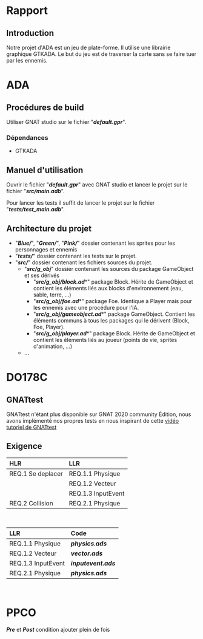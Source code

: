 
# Rapport

## Introduction

Notre projet d'ADA est un jeu de plate-forme. Il utilise une librairie graphique GTKADA. Le but du jeu est de traverser la carte sans se faire tuer par les ennemis.

# ADA

## Procédures de build

Utiliser GNAT studio sur le fichier "***default.gpr***".

### Dépendances

- GTKADA

## Manuel d'utilisation

Ouvrir le fichier "***default.gpr***" avec GNAT studio et lancer le projet sur le fichier "***src/main.adb***".

Pour lancer les tests il suffit de lancer le projet sur le fichier "***tests/test_main.adb***".

## Architecture du projet

- "***Blue/***", "***Green/***", "***Pink/***" dossier contenant les sprites pour les personnages et ennemis
- "***tests/***" dossier contenant les tests sur le projet.
- "***src/***" dossier contenant les fichiers sources du projet.
    - "***src/g_obj***" dossier contenant les sources du package GameObject et ses dérivés
	    - "***src/g_obj/block.ad****" package Block. Hérite de GameObject et contient les éléments liés aux blocks d'environnement (eau, sable, terre, ...)
	    - "***src/g_obj/foe.ad****" package Foe. Identique à Player mais pour les ennemis avec une procédure pour l'IA.
	    - "***src/g_obj/gameobject.ad****" package GameObject. Contient les éléments communs à tous les packages qui le dérivent (Block, Foe, Player).
	    - "***src/g_obj/player.ad****" package Block. Hérite de GameObject et contient les éléments liés au joueur (points de vie, sprites d'animation, ...)
    - ...

# DO178C

## GNATtest

GNATtest n'étant plus disponible sur GNAT 2020 community Édition, nous avons implémenté nos propres tests en nous inspirant de cette [vidéo tutoriel de GNATtest](https://www.youtube.com/watch?v=CaiZ5IA3Vls)

## Exigence

| HLR | LLR |
|:-|:-|
| REQ.1 Se deplacer | REQ.1.1 Physique |
|                   | REQ.1.2 Vecteur |
|                   | REQ.1.3 InputEvent |
| REQ.2 Collision   | REQ.2.1 Physique |

<br/>

| LLR | Code |
|:-|:-|
| REQ.1.1 Physique      | ***physics.ads*** |
| REQ.1.2 Vecteur       | ***vector.ads*** |
| REQ.1.3 InputEvent    | ***inputevent.ads*** |
| REQ.2.1 Physique      | ***physics.ads*** |

<br/>

# PPCO

***Pre*** et ***Post*** condition ajouter plein de fois
